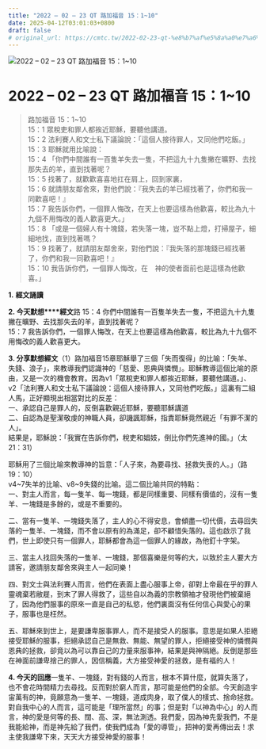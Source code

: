 ```yaml
---
title: "2022 – 02 – 23 QT 路加福音 15：1~10"
date: 2025-04-12T03:01:03+0800
draft: false
# original_url: https://cmtc.tw/2022-02-23-qt-%e8%b7%af%e5%8a%a0%e7%a6%8f%e9%9f%b3-15%ef%bc%9a110
---
```


![2022 – 02 – 23 QT 路加福音 15：1\~10](/images/qt.jpg   "2022 – 02 – 23 QT 路加福音 15：1\~10")

# 2022 – 02 – 23 QT 路加福音 15：1\~10

> 路加福音 15：1\~10  
> 15：1 眾稅吏和罪人都挨近耶穌，要聽他講道。  
> 15：2 法利賽人和文士私下議論說：「這個人接待罪人，又同他們吃飯。」  
> 15：3 耶穌就用比喻說：  
> 15：4 「你們中間誰有一百隻羊失去一隻，不把這九十九隻撇在曠野、去找那失去的羊，直到找著呢？  
> 15：5 找著了，就歡歡喜喜地扛在肩上，回到家裏，  
> 15：6 就請朋友鄰舍來，對他們說：『我失去的羊已經找著了，你們和我一同歡喜吧！』  
> 15：7 我告訴你們，一個罪人悔改，在天上也要這樣為他歡喜，較比為九十九個不用悔改的義人歡喜更大。」  
> 15：8 「或是一個婦人有十塊錢，若失落一塊，豈不點上燈，打掃屋子，細細地找，直到找著嗎？  
> 15：9 找著了，就請朋友鄰舍來，對他們說：『我失落的那塊錢已經找著了，你們和我一同歡喜吧！』  
> 15：10 我告訴你們，一個罪人悔改，在　神的使者面前也是這樣為他歡喜。」

**1.** **經文誦讀**

**2. 今天默想****經文**路 15：4 你們中間誰有一百隻羊失去一隻，不把這九十九隻撇在曠野、去找那失去的羊，直到找著呢？  
15：7 我告訴你們，一個罪人悔改，在天上也要這樣為他歡喜，較比為九十九個不用悔改的義人歡喜更大。

**3. 分享默想經文**（1）路加福音15章耶穌舉了三個「失而復得」的比喻：「失羊、失錢、浪子」，來教導我們認識神的「慈愛、恩典與憐憫」。耶穌教導這個比喻的原由，又是一次的機會教育。因為v1「眾稅吏和罪人都挨近耶穌，要聽他講道。」、v2「法利賽人和文士私下議論說：這個人接待罪人，又同他們吃飯。」這裏有二組人馬，正好顯現出相當對比的反差：  
一、承認自己是罪人的，反倒喜歡親近耶穌，要聽耶穌講道  
二、自認為是聖潔敬虔的神職人員，卻譏諷耶穌，指責耶穌竟然親近「有罪不潔的人」。  
結果是，耶穌說：「我實在告訴你們，稅吏和娼妓，倒比你們先進神的國。」（太21：31）

耶穌用了三個比喻來教導神的旨意：「人子來，為要尋找、拯救失喪的人。」（路 19：10）  
v4\~7失羊的比喻、v8\~9失錢的比喻。這二個比喻共同的特點：  
一、對主人而言，每一隻羊、每一塊錢，都是同樣重要、同樣有價值的，沒有一隻羊、一塊錢是多餘的，或是不重要的。

二、當有一隻羊、一塊錢失落了，主人的心不得安息，會傾盡一切代價，去尋回失落的一隻羊、一塊錢，而不會以原有的為滿足，卻不顧惜失落的。這也啟示了我們，世上即使只有一個罪人，耶穌都會為這一個罪人的緣故，為他釘十字架。

三、當主人找回失落的一隻羊、一塊錢，那個喜樂是何等的大，以致於主人要大方請客，邀請朋友鄰舍來與主人一起同樂！

四、對文士與法利賽人而言，他們在表面上盡心服事上帝，卻對上帝最在乎的罪人靈魂棄若敝屣，到末了罪人得救了，這些自以為義的宗教領袖才發現他們被棄絕了，因為他們服事的原來一直是自己的私慾，他們裏面沒有任何信心與愛心的果子，服事也是枉然。

五、耶穌來到世上，是要謙卑服事罪人，而不是接受人的服事。意思是如果人拒絕接受耶穌的服事，拒絕承認自己是無救、無能、無望的罪人，拒絕接受神的憐憫與恩典的拯救，卻竟以為可以靠自己的力量來服事神，結果是與神隔絕。反倒是那些在神面前謙卑捨己的罪人，因信稱義，大方接受神愛的拯救，是有福的人！

**4. 今天的回應**一隻羊、一塊錢，對有錢的人而言，根本不算什麼，就算失落了，也不會花時間精力去尋找。反而對於窮人而言，那可能是他們的全部。今天創造宇宙萬有的神，竟願意為一隻羊、一塊錢，道成肉身，取了僕人的樣式、捨命拯救。對自我中心的人而言，這可能是「理所當然」的事；但是對「以神為中心」的人而言，神的愛是何等的長、闊、高、深，無法測透。我們愛，因為神先愛我們，不是我能給神，而是神先給了我們，使我們成為「愛的導管」，把神的愛再傳出去！求主使我謙卑下來，天天大方接受神愛的服事！